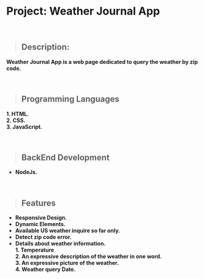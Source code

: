 # Project: Weather Journal App    

<br>
  
>## Description:
**Weather Journal App is a web page dedicated to query the weather by zip code.**

<br>

>## Programming Languages  
**1. HTML.**  
**2. CSS.**  
**3. JavaScript.**  

<br>

>## BackEnd Development
+ **NodeJs.**

<br>

>## Features
+ **Responsive Design.**   
+ **Dynamic Elements.**
+ **Available US weather inquire so far only.**
+ **Detect zip code error.**
+ **Details about weather information.**  
    **1. Temperature**  
    **2. An expressive description of the weather in one word.**  
    **3. An expressive picture of the weather.**  
    **4. Weather query Date.**